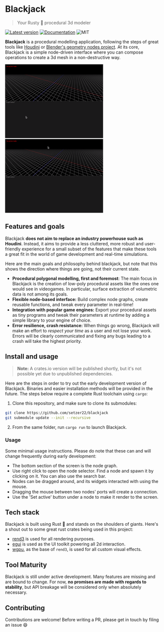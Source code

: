 # Blackjack
> Your Rusty 🦀 procedural 3d modeler

[![Latest version](https://img.shields.io/crates/v/blackjack_nodes.svg)](https://crates.io/crates/blackjack_nodes)
[![Documentation](https://docs.rs/blackjack_nodes/badge.svg)](https://docs.rs/blackjack_nodes)
![MIT](https://img.shields.io/badge/license-MIT-blue.svg)

**Blackjack** is a procedural modelling application, following the steps of great tools like [Houdini](https://www.sidefx.com/) or [Blender's geometry nodes project](https://docs.blender.org/manual/en/latest/modeling/geometry_nodes/index.html). At its core, Blackjack is a simple node-driven interface where you can compose operations to create a 3d mesh in a non-destructive way.

![Gif showcasing procedural modelling in Blackjack](./doc/resources/blackjack.gif)
![Another gif showcasing procedural modelling in Blackjack](./doc/resources/blackjack_gif2.gif)

## Features and goals
Blackjack **does not aim to replace an industry powerhouse such as Houdini**. Instead, it aims to provide a less cluttered, more robust and user-friendly experience for a small subset of the features that make these tools a great fit in the world of game development and real-time simulations.

Here are the main goals and philosophy behind blackjack, but note that this shows the direction where things are going, not their current state.

- **Procedural polygonal modelling, first and foremost**: The main focus in Blackjack is the creation of low-poly procedural assets like the ones one would see in videogames. In particular, surface extraction of volumetric data is not among its goals.
- **Flexible node-based interface:** Build complex node graphs, create reusable functions, and tweak every parameter in real-time!
- **Integration with popular game engines:** Export your procedural assets as tiny programs and tweak their parameters at runtime by adding a simple library to your engine of choice.
- **Error resilience, crash resistance:** When things go wrong, Blackjack will make an effort to *respect your time* as a user and not lose your work. Errors will be clearly communicated and fixing any bugs leading to a crash will take the highest priority.

## Install and usage
> **Note:** A crates.io version will be published shortly, but it's not possible yet due to unpublished dependencies.

Here are the steps in order to try out the early development version of Blackjack. Binaries and easier installation methods will be provided in the future. The steps below require a complete Rust toolchain using `cargo`:

1. Clone this repository, and make sure to clone its submodules:
```bash
git clone https://github.com/setzer22/blackjack
git submodule update --init --recursive
```
2. From the same folder, run `cargo run` to launch Blackjack.

### Usage
Some minimal usage instructions. Please do note that these can and will change frequently during early development:

- The bottom section of the screen is the node graph.
- Use right click to open the node selector. Find a node and spawn it by clicking on it. You can also use the search bar.
- Nodes can be dragged around, and its widgets interacted with using the mouse.
- Dragging the mouse between two nodes' ports will create a connection.
- Use the 'Set active' button under a node to make it render to the screen.

## Tech stack
Blackjack is built using Rust 🦀 and stands on the shoulders of giants. Here's a shout out to some great rust crates being used in this project:

- [rend3](https://github.com/BVE-Reborn/rend3) is used for all rendering purposes.
- [egui](https://github.com/emilk/egui) is used as the UI toolkit powering all 2d interaction.
- [wgpu](https://github.com/gfx-rs/wgpu), as the base of `rend3`, is used for all custom visual effects.

## Tool Maturity
Blackjack is still under active development. Many features are missing and are bound to change. For now, **no promises are made with regards to stability**, but API breakage will be considered only when absolutely necessary.

## Contributing
Contributions are welcome! Before writing a PR, please get in touch by filing an issue 😄


